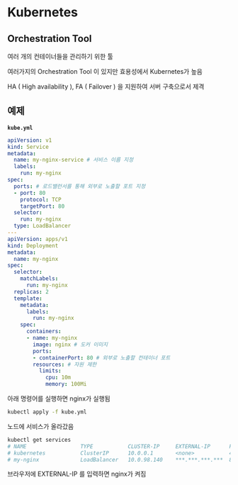 # Kubernetes

## Orchestration Tool

여러 개의 컨테이너들을 관리하기 위한 툴

여러가지의 Orchestration Tool 이 있지만 효용성에서 Kubernetes가 높음

HA \( High availability \), FA \( Failover \) 을 지원하여 서버 구축으로서 제격

## 예제

**`kube.yml`**

```yaml
apiVersion: v1
kind: Service
metadata:
  name: my-nginx-service # 서비스 이름 지정
  labels:
    run: my-nginx
spec:
  ports: # 로드밸런서를 통해 외부로 노출할 포트 지정
  - port: 80
    protocol: TCP
    targetPort: 80
  selector:
    run: my-nginx
  type: LoadBalancer
---
apiVersion: apps/v1
kind: Deployment
metadata:
  name: my-nginx
spec:
  selector:
    matchLabels:
      run: my-nginx
  replicas: 2
  template:
    metadata:
      labels:
        run: my-nginx
    spec:
      containers:
      - name: my-nginx
        image: nginx # 도커 이미지
        ports:
        - containerPort: 80 # 외부로 노출할 컨테이너 포트
        resources: # 자원 제한
          limits:
            cpu: 10m
            memory: 100Mi
```

아래 명령어를 실행하면 nginx가 실행됨

```bash
kubectl apply -f kube.yml
```

노드에 서비스가 올라갔음

```bash
kubectl get services
# NAME                 TYPE           CLUSTER-IP     EXTERNAL-IP      PORT(S)          AGE
# kubernetes           ClusterIP      10.0.0.1       <none>           443/TCP          19h
# my-nginx             LoadBalancer   10.0.98.140    ***.***.***.***  80:30488/TCP     4m12s
```

브라우저에 EXTERNAL-IP 를 입력하면 nginx가 켜짐
